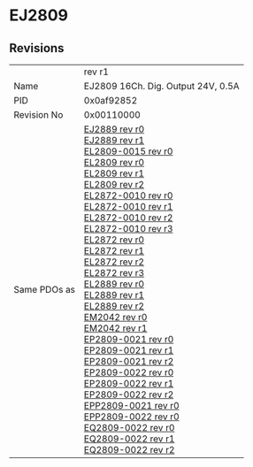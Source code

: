 # EJ2809

## Revisions
<table>
<tr>
<td></td>
<td>rev r1</td>
</tr>
<tr>
<td>Name</td>
<td>EJ2809 16Ch. Dig. Output 24V, 0.5A</td>
</tr>
<tr>
<td>PID</td>
<td>0x0af92852</td>
</tr>
<tr>
<td>Revision No</td>
<td>0x00110000</td>
</tr>
<tr>
<td>Same PDOs as</td>
<td><a href="EJ2889.md">EJ2889 rev r0</a><br/><a href="EJ2889.md">EJ2889 rev r1</a><br/><a href="EL2809-0015.md">EL2809-0015 rev r0</a><br/><a href="EL2809.md">EL2809 rev r0</a><br/><a href="EL2809.md">EL2809 rev r1</a><br/><a href="EL2809.md">EL2809 rev r2</a><br/><a href="EL2872-0010.md">EL2872-0010 rev r0</a><br/><a href="EL2872-0010.md">EL2872-0010 rev r1</a><br/><a href="EL2872-0010.md">EL2872-0010 rev r2</a><br/><a href="EL2872-0010.md">EL2872-0010 rev r3</a><br/><a href="EL2872.md">EL2872 rev r0</a><br/><a href="EL2872.md">EL2872 rev r1</a><br/><a href="EL2872.md">EL2872 rev r2</a><br/><a href="EL2872.md">EL2872 rev r3</a><br/><a href="EL2889.md">EL2889 rev r0</a><br/><a href="EL2889.md">EL2889 rev r1</a><br/><a href="EL2889.md">EL2889 rev r2</a><br/><a href="EM2042.md">EM2042 rev r0</a><br/><a href="EM2042.md">EM2042 rev r1</a><br/><a href="EP2809-0021.md">EP2809-0021 rev r0</a><br/><a href="EP2809-0021.md">EP2809-0021 rev r1</a><br/><a href="EP2809-0021.md">EP2809-0021 rev r2</a><br/><a href="EP2809-0022.md">EP2809-0022 rev r0</a><br/><a href="EP2809-0022.md">EP2809-0022 rev r1</a><br/><a href="EP2809-0022.md">EP2809-0022 rev r2</a><br/><a href="EPP2809-0021.md">EPP2809-0021 rev r0</a><br/><a href="EPP2809-0022.md">EPP2809-0022 rev r0</a><br/><a href="EQ2809-0022.md">EQ2809-0022 rev r0</a><br/><a href="EQ2809-0022.md">EQ2809-0022 rev r1</a><br/><a href="EQ2809-0022.md">EQ2809-0022 rev r2</a></td>
</tr>
</table>
